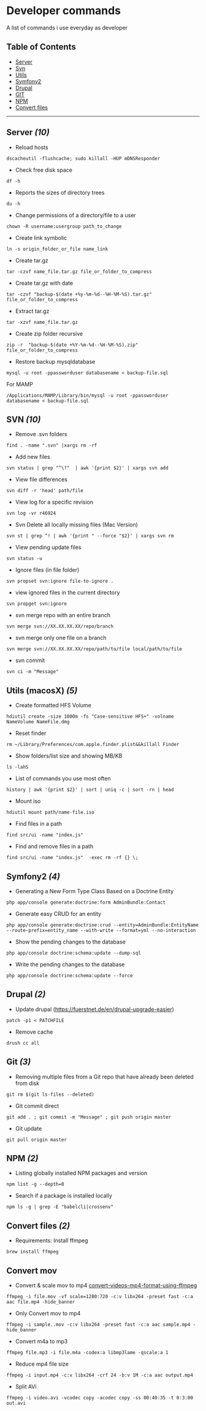 # Developer commands

A list of commands i use everyday as developer

## Table of Contents

- [Server](#server-10)
- [Svn](#svn-10)
- [Utils](#utils-macosx-5)
- [Symfony2](#symfony2-4)
- [Drupal](#drupal-2)
- [GIT](#git-3)
- [NPM](#npm-2)
- [Convert files](#convert-files-3)
- - -

## Server *(10)*

- Reload hosts
````
dscacheutil -flushcache; sudo killall -HUP mDNSResponder
````
- Check free disk space
````
df -h
````
- Reports the sizes of directory trees
````
du -h
````
- Change permissions of a directory/file to a user
````
chown -R username:usergroup path_to_change
````
- Create link symbolic
````
ln -s origin_folder_or_file name_link
````
- Create tar.gz
````
tar -czvf name_file.tar.gz file_or_folder_to_compress
````
- Create tar.gz with date
````
tar -czvf "backup-$(date +%y-%m-%d--%H-%M-%S).tar.gz" file_or_folder_to_compress
````
- Extract tar.gz 
````
tar -xzvf name_file.tar.gz
````
- Create zip folder recursive
````
zip -r  "backup-$(date +%Y-%m-%d--%H-%M-%S).zip" file_or_folder_to_compress
````

- Restore backup mysqldatabase
````
mysql -u root -ppassworduser databasename < backup-file.sql
````
For MAMP
````
/Applications/MAMP/Library/bin/mysql -u root -ppassworduser databasename < backup-file.sql
````

## SVN *(10)*

- Remove .svn folders
````
find . -name ".svn" |xargs rm -rf
````
- Add new files
````
svn status | grep "^\?"  | awk '{print $2}' | xargs svn add
````
- View file differences
````
svn diff -r 'head' path/file
````
- View log for a specific revision
````
svn log -vr r46924
````
- Svn Delete all locally missing files (Mac Version)
````
svn st | grep ^! | awk '{print " --force "$2}' | xargs svn rm
````
- View pending update files
````
svn status -u
````
- Ignore files (in file folder)
````
svn propset svn:ignore file-to-ignore .
````
- view ignored files in the current directory
````
svn propget svn:ignore
````
- svn merge repo with an entire branch
````
svn merge svn://XX.XX.XX.XX/repo/branch
````
- svn merge only one file on a branch 
````
svn merge svn://XX.XX.XX.XX/repo/path/to/file local/path/to/file
````
- svn commit
````
svn ci -m "Message"
````

## Utils (macosX) *(5)*

- Create formatted HFS Volume
````
hdiutil create -size 1000m -fs "Case-sensitive HFS+" -volname NameVolume NameFile.dmg
````
- Reset finder
````
rm ~/Library/Preferences/com.apple.finder.plist&&killall Finder
````
- Show folders/list size and showing MB/KB
````
ls -lahS
````
- List of commands you use most often
````
history | awk '{print $2}' | sort | uniq -c | sort -rn | head
````

- Mount iso
````
hdiutil mount path/name-file.iso
````

- Find files in a path
```
find src/ui -name "index.js"
```

- Find and remove files in a path
```
find src/ui -name "index.js"  -exec rm -rf {} \;
```

## Symfony2 *(4)*

- Generating a New Form Type Class Based on a Doctrine Entity
````
php app/console generate:doctrine:form AdminBundle:Contact
````
- Generate easy CRUD for an entity
````
php app/console generate:doctrine:crud --entity=AdminBundle:EntityName --route-prefix=entity_name --with-write --format=yml --no-interaction
````
- Show the pending changes to the database
````
php app/console doctrine:schema:update --dump-sql
````
- Write the pending changes to the database
````
php app/console doctrine:schema:update --force
````
## Drupal *(2)*

- Update drupal (https://fuerstnet.de/en/drupal-upgrade-easier)
````
patch -p1 < PATCHFILE
````
- Remove cache
````
drush cc all
````
## Git *(3)*

- Removing multiple files from a Git repo that have already been deleted from disk
````
git rm $(git ls-files --deleted)  
````
- Git commit direct
````
git add . ; git commit -m "Message" ; git push origin master 
````
- Git update
````
git pull origin master
````

## NPM *(2)*

- Listing globally installed NPM packages and version
```
npm list -g --depth=0
```

- Search if a package is installed locally

```
npm ls -g | grep -E "babelcli|crossenv"
```

## Convert files *(2)*
- Requirements: Install ffmpeg
```
brew install ffmpeg
```

## Convert mov
- Convert & scale mov to mp4 [convert-videos-mp4-format-using-ffmpeg](http://www.bugcodemaster.com/article/convert-videos-mp4-format-using-ffmpeg)
```
ffmpeg -i file.mov -vf scale=1280:720 -c:v libx264 -preset fast -c:a aac file.mp4 -hide_banner
```

- Only Convert mov to mp4

```
ffmpeg -i sample..mov -c:v libx264 -preset fast -c:a aac sample.mp4 -hide_banner
```

- Convert m4a to mp3
```
ffmpeg file.mp3 -i file.m4a -codex:a libmp3lame -qscale:a 1
```

- Reduce mp4 file size 
```
ffmpeg -i input.mp4 -c:v libx264 -crf 24 -b:v 1M -c:a aac output.mp4
```
- Split AVi
```
ffmpeg -i video.avi -vcodec copy -acodec copy -ss 00:40:35 -t 0:3:00 out.avi
```
